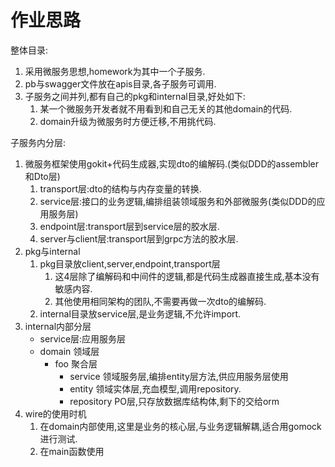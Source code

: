 # 作业思路

整体目录:

1. 采用微服务思想,homework为其中一个子服务.
2. pb与swagger文件放在apis目录,各子服务可调用.
3. 子服务之间并列,都有自己的pkg和internal目录,好处如下:
   1. 某一个微服务开发者就不用看到和自己无关的其他domain的代码.
   2. domain升级为微服务时方便迁移,不用挑代码.

子服务内分层:

1. 微服务框架使用gokit+代码生成器,实现dto的编解码.(类似DDD的assembler和Dto层)
   1. transport层:dto的结构与内存变量的转换.
   2. service层:接口的业务逻辑,编排组装领域服务和外部微服务(类似DDD的应用服务层)
   3. endpoint层:transport层到service层的胶水层.
   4. server与client层:transport层到grpc方法的胶水层.
2. pkg与internal
   1. pkg目录放client,server,endpoint,transport层
      1. 这4层除了编解码和中间件的逻辑,都是代码生成器直接生成,基本没有敏感内容.
      2. 其他使用相同架构的团队,不需要再做一次dto的编解码.
   2. internal目录放service层,是业务逻辑,不允许import.
3. internal内部分层
   * service层:应用服务层
   * domain 领域层
      * foo 聚合层
        * service 领域服务层,编排entity层方法,供应用服务层使用
        * entity 领域实体层,充血模型,调用repository.
        * repository PO层,只存放数据库结构体,剩下的交给orm
4. wire的使用时机
   1. 在domain内部使用,这里是业务的核心层,与业务逻辑解耦,适合用gomock进行测试.
   2. 在main函数使用